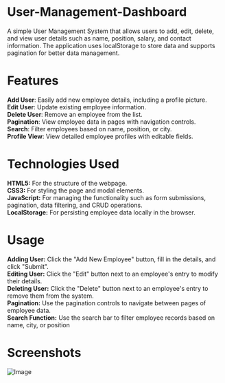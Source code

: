 # User-Management-Dashboard
A simple User Management System that allows users to add, edit, delete, and view user details such as name, position, salary, and contact information. The application uses localStorage to store data and supports pagination for better data management.

# Features
  **Add User**: Easily add new employee details, including a profile picture.<br>
  **Edit User**: Update existing employee information. <br>
  **Delete User**: Remove an employee from the list.<br>
  **Pagination**: View employee data in pages with navigation controls.<br>
  **Search**: Filter employees based on name, position, or city.<br>
  **Profile View**: View detailed employee profiles with editable fields.<br>

# Technologies Used

  **HTML5:** For the structure of the webpage.<br>
  **CSS3:** For styling the page and modal elements.<br>
  **JavaScript:** For managing the functionality such as form submissions, pagination, data filtering, and CRUD operations.<br>
  **LocalStorage:** For persisting employee data locally in the browser.<br>

  # Usage
 **Adding User:** Click the "Add New Employee" button, fill in the details, and click "Submit".<br>
 **Editing User:** Click the "Edit" button next to an employee's entry to modify their details.<br>
 **Deleting User:** Click the "Delete" button next to an employee's entry to remove them from the system.<br>
 **Pagination:** Use the pagination controls to navigate between pages of employee data.<br>
 **Search Function:** Use the search bar to filter employee records based on name, city, or position<br>

 # Screenshots 
 ![Image](https://github.com/user-attachments/assets/9f2928d5-73f5-4b2a-9d08-b432fdd9c104)
